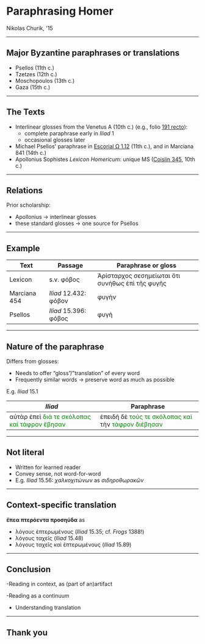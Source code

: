 # Paraphrasing Homer

Nikolas Churik, '15

---

## Major Byzantine paraphrases or translations ##


 

- Psellos (11th c.)
- Tzetzes (12th c.)
- Moschopoulos (13th c.)
- Gaza (15th c.)



---


##  The Texts




- Interlinear glosses from the Venetus A (10th c.) (e.g., folio [191 recto](http://beta.hpcc.uh.edu/tomcat/mss/images?request=GetIIPMooViewer&urn=urn:cite:hmt:vaimg.VA191RN-0362@0.498,0.3847,0.125,0.0316)):
    - complete paraphrase early in *Iliad* 1
    - occasional glosses later
- Michael Psellos' paraphrase in [Escorial Ω 1.12](http://www.homermultitext.org/hmt-digital/images?request=GetIIPMooViewer&urn=urn:cite:hmt:e4img.e4_421@0.059,0.2313,0.683,0.2067) (11th c.), and in Marciana 841 (14th c.)
- Apollonius Sophistes *Lexicon Homericum*: unique MS ([Coislin 345](http://beta.hpcc.uh.edu/tomcat/mss/images?request=GetIIPMooViewer&urn=urn:cite:bnf:coislin345img.Coislin345_img44@0.0631,0.5243,0.7828,0.2864), 10th c.)



----

## Relations


Prior scholarship: 

- Apollonius -> interlinear glosses
- these standard glosses -> one source for Psellos

---

## Example ##


| Text | Passage | Paraphrase or gloss |  
|  ------	| ------	| ------	|  
|  Lexicon | s.v. φόβος  | Ἀρίσταρχος σεσημείωται  ὅτι συνήθως  ἐπὶ τῆς φυγῆς |  
| Marciana 454 | *Iliad* 12.432: φόβον | φυγὴν |  
|  Psellos  | *Iliad* 15.396: φόβος  | φυγὴ  |  



 

---

## Nature of the paraphrase ##



Differs from glosses:

- Needs to offer “gloss”/”translation” of every word
- Frequently similar words -> preserve word as much as possible

E.g. *Iliad* 15.1 


| *Iliad* | Paraphrase |  
|  ------	| ------	|  
|  αὐτὰρ ἐπεὶ <span style="color:green;">διά τε σκόλοπας καὶ τάφρον ἔβησαν</span>  | ἐπειδὴ δὲ <span style="color:green;">τούς τε σκόλοπας καὶ</span> τὴν <span style="color:green;">τάφρον διέβησαν</span> |  


---

## Not literal

-	Written for learned reader
-	Convey sense, not word-for-word
-	E.g. *Iliad* 15.56:  *χαλκοχιτώνων* as *σιδηροθωρακῶν*



---

## Context-specific translation

**ἔπεα πτερόεντα προσηύδα** as

- λόγους ἐπτερωμένους (*Iliad* 15.35; cf. *Frogs* 1388!)
- λόγους ταχεῖς (*Iliad* 15.48)
- λόγους ταχεῖς καὶ ἐπτερωμένους (*Iliad*  15.89)

---

## Conclusion ##

-Reading in context, as (part of an)artifact

-Reading as a continuum

- Understanding translation



---


## Thank you


